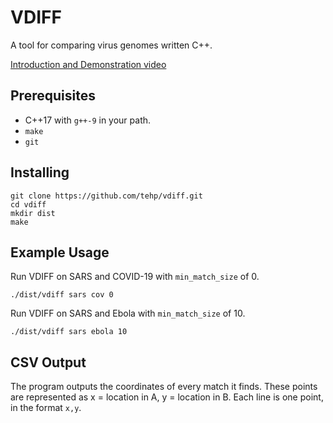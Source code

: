 # VDIFF
A tool for comparing virus genomes written C++.

[Introduction and Demonstration video](https://www.youtube.com/watch?v=AkUEvy7Igu0)

## Prerequisites
 - C++17 with `g++-9` in your path.
 - `make`
 - `git`

## Installing
```
git clone https://github.com/tehp/vdiff.git
cd vdiff
mkdir dist
make
```

## Example Usage
Run VDIFF on SARS and COVID-19 with `min_match_size` of 0. 

`./dist/vdiff sars cov 0`

Run VDIFF on SARS and Ebola with `min_match_size` of 10.

`./dist/vdiff sars ebola 10`

## CSV Output
The program outputs the coordinates of every match it finds. These points are represented as x = location in A, y = location in B. Each line is one point, in the format `x,y`.